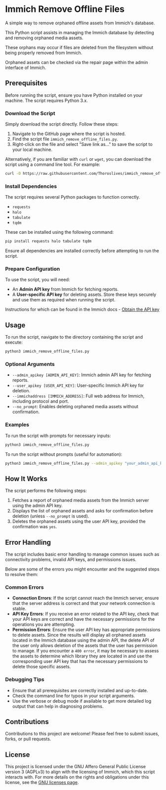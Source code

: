 # Immich Remove Offline Files

A simple way to remove orphaned offline assets from Immich's database.

This Python script assists in managing the Immich database by detecting and removing orphaned media assets.

These orphans may occur if files are deleted from the filesystem without being properly removed from Immich.

Orphaned assets can be checked via the repair page within the admin interface of Immich.

## Prerequisites

Before running the script, ensure you have Python installed on your machine. The script requires Python 3.x.

### Download the Script

Simply download the script directly. Follow these steps:

1. Navigate to the GitHub page where the script is hosted.
2. Find the script file `immich_remove_offline_files.py`.
3. Right-click on the file and select "Save link as..." to save the script to your local machine.

Alternatively, if you are familiar with `curl` or `wget`, you can download the script using a command line tool. For example:

```bash
curl -O https://raw.githubusercontent.com/Thoroslives/immich_remove_offline_files/main/immich_remove_offline_files.py
```

### Install Dependencies

The script requires several Python packages to function correctly.

- `requests`
- `halo`
- `tabulate`
- `tqdm`

These can be installed using the following command:

```bash
pip install requests halo tabulate tqdm
```

Ensure all dependencies are installed correctly before attempting to run the script.

### Prepare Configuration

To use the script, you will need:

- An **Admin API key** from Immich for fetching reports.
- A **User-specific API key** for deleting assets.
  Store these keys securely and use them as required when running the script.

Instructions for which can be found in the Immich docs - [Obtain the API key](https://immich.app/docs/features/command-line-interface#obtain-the-api-key)

## Usage

To run the script, navigate to the directory containing the script and execute:

```bash
python3 immich_remove_offline_files.py
```

### Optional Arguments

- `--admin_apikey [ADMIN_API_KEY]`: Immich admin API key for fetching reports.
- `--user_apikey [USER_API_KEY]`: User-specific Immich API key for deletion.
- `--immichaddress [IMMICH_ADDRESS]`: Full web address for Immich, including protocol and port.
- `--no_prompt`: Enables deleting orphaned media assets without confirmation.

### Examples

To run the script with prompts for necessary inputs:

```bash
python3 immich_remove_offline_files.py
```

To run the script without prompts (useful for automation):

```bash
python3 immich_remove_offline_files.py --admin_apikey "your_admin_api_key" --user_apikey "your_user_api_key" --immichaddress "http://IPADDRESS:port"
```

## How It Works

The script performs the following steps:

1. Fetches a report of orphaned media assets from the Immich server using the admin API key.
2. Displays the list of orphaned assets and asks for confirmation before deletion (unless `--no_prompt` is used).
3. Deletes the orphaned assets using the user API key, provided the confirmation was `yes`.

## Error Handling

The script includes basic error handling to manage common issues such as connectivity problems, invalid API keys, and permissions issues.

Below are some of the errors you might encounter and the suggested steps to resolve them:

### Common Errors

- **Connection Errors**: If the script cannot reach the Immich server, ensure that the server address is correct and that your network connection is stable.
- **API Key Errors**: If you receive an error related to the API key, check that your API keys are correct and have the necessary permissions for the operations you are attempting.
- **Permission Errors**: Ensure the user API key has appropriate permissions to delete assets. Since the results will display all orphaned assets located in the Immich database using the admin API, the delete API of the user only allows deletion of the assets that the user has permission to manage. If you encounter a `400 error`, it may be necessary to assess the assets to determine which library they are located in and use the corresponding user API key that has the necessary permissions to delete those specific assets.

### Debugging Tips

- Ensure that all prerequisites are correctly installed and up-to-date.
- Check the command line for typos in your script arguments.
- Use the verbose or debug mode if available to get more detailed log output that can help in diagnosing problems.

## Contributions

Contributions to this project are welcome! Please feel free to submit issues, forks, or pull requests.

## License

This project is licensed under the GNU Affero General Public License version 3 (AGPLv3) to align with the licensing of Immich, which this script interacts with. For more details on the rights and obligations under this license, see the [GNU licenses page](https://www.gnu.org/licenses/agpl-3.0.en.html).
